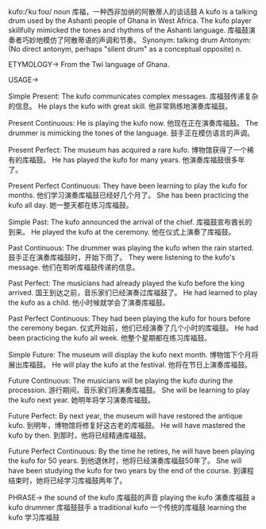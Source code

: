 kufo:/ˈkuːfoʊ/
noun
库福，一种西非加纳的阿散蒂人的谈话鼓
A kufo is a talking drum used by the Ashanti people of Ghana in West Africa.
The kufo player skillfully mimicked the tones and rhythms of the Ashanti language. 库福鼓演奏者巧妙地模仿了阿散蒂语的声调和节奏。
Synonym: talking drum
Antonym: (No direct antonym, perhaps "silent drum" as a conceptual opposite)
n.


ETYMOLOGY->
From the Twi language of Ghana.

USAGE->

Simple Present:
The kufo communicates complex messages. 库福鼓传递复杂的信息。
He plays the kufo with great skill. 他非常熟练地演奏库福鼓。

Present Continuous:
He is playing the kufo now. 他现在正在演奏库福鼓。
The drummer is mimicking the tones of the language. 鼓手正在模仿语言的声调。

Present Perfect:
The museum has acquired a rare kufo.  博物馆获得了一个稀有的库福鼓。
He has played the kufo for many years. 他演奏库福鼓很多年了。

Present Perfect Continuous:
They have been learning to play the kufo for months.  他们学习演奏库福鼓已经好几个月了。
She has been practicing the kufo all day. 她一整天都在练习库福鼓。

Simple Past:
The kufo announced the arrival of the chief. 库福鼓宣布酋长的到来。
He played the kufo at the ceremony. 他在仪式上演奏了库福鼓。

Past Continuous:
The drummer was playing the kufo when the rain started.  鼓手正在演奏库福鼓时，开始下雨了。
They were listening to the kufo's message. 他们在聆听库福鼓传递的信息。

Past Perfect:
The musicians had already played the kufo before the king arrived. 国王到达之前，音乐家们已经演奏过库福鼓了。
He had learned to play the kufo as a child. 他小时候就学会了演奏库福鼓。

Past Perfect Continuous:
They had been playing the kufo for hours before the ceremony began.  仪式开始前，他们已经演奏了几个小时的库福鼓。
He had been practicing the kufo all week. 他整个星期都在练习库福鼓。

Simple Future:
The museum will display the kufo next month.  博物馆下个月将展出库福鼓。
He will play the kufo at the festival. 他将在节日上演奏库福鼓。

Future Continuous:
The musicians will be playing the kufo during the procession.  游行期间，音乐家们将演奏库福鼓。
She will be learning to play the kufo next year. 她明年将学习演奏库福鼓。

Future Perfect:
By next year, the museum will have restored the antique kufo. 到明年，博物馆将修复好这古老的库福鼓。
He will have mastered the kufo by then. 到那时，他将已经精通库福鼓。

Future Perfect Continuous:
By the time he retires, he will have been playing the kufo for 50 years. 到他退休时，他将已经演奏库福鼓50年了。
She will have been studying the kufo for two years by the end of the course. 到课程结束时，她将已经学习库福鼓两年了。


PHRASE->
the sound of the kufo  库福鼓的声音
playing the kufo  演奏库福鼓
a kufo drummer  库福鼓鼓手
a traditional kufo  一个传统的库福鼓
learning the kufo  学习库福鼓
